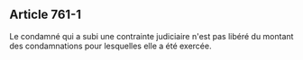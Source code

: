 Article 761-1
----
Le condamné qui a subi une contrainte judiciaire n'est pas libéré du montant des
condamnations pour lesquelles elle a été exercée.
